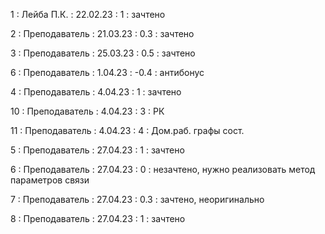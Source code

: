1 : Лейба П.К. : 22.02.23 : 1 : зачтено

2 : Преподаватель : 21.03.23 : 0.3 : зачтено

3 : Преподаватель : 25.03.23 : 0.5 : зачтено

6 : Преподаватель : 1.04.23 : -0.4 : антибонус

4 : Преподаватель : 4.04.23 : 1 : зачтено

10 : Преподаватель : 4.04.23 : 3 : РК

11 : Преподаватель : 4.04.23 : 4 :  Дом.раб. графы сост.

5 : Преподаватель : 27.04.23 : 1 : зачтено

6 : Преподаватель : 27.04.23 : 0 : незачтено, нужно реализовать метод параметров связи

7 : Преподаватель : 27.04.23 : 0.3 : зачтено, неоригинально

8 : Преподаватель : 27.04.23 : 1 : зачтено



